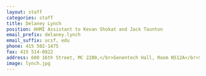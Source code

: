```yaml
---
layout: staff
categories: staff
title: Delaney Lynch
position: HHMI Assistant to Kevan Shokat and Jack Taunton
email_prefix: delaney.lynch
email_suffix: ucsf, edu
phone: 415 502-1475
fax: 415 514-0822
address: 600 16th Street, MC 2280,</br>Genentech Hall, Room N512A</br>San Francisco, CA 94158-2140</br>
image: lynch.jpg
---
```


